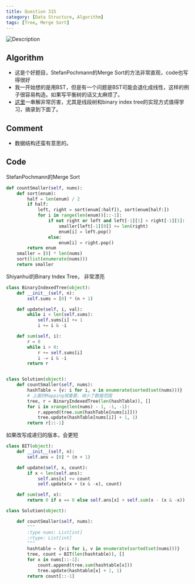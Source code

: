 ```yaml
---
title: Question 315
category: [Data Structure, Algorithm]
tags: [Tree, Merge Sort]
---
```


![Description](../Assets/Figure/questio315.png)

## Algorithm

- 这是个好题目，StefanPochmann的Merge Sort的方法非常直观，code也写得很好
- 我一开始想的是用BST，但是有一个问题是BST可能会退化成线性，这样的例子很容易构造。如果写平衡树的话又太麻烦了。
- [这里](https://discuss.leetcode.com/topic/33908/3-ways-segment-tree-binary-indexed-tree-binary-search-tree-clean-python-code)一串解非常厉害，尤其是线段树和binary index tree的实现方式值得学习，摘录到下面了。

## Comment

- 数据结构还蛮有意思的。

## Code

StefanPochmann的Merge Sort

```python
def countSmaller(self, nums):
    def sort(enum):
        half = len(enum) / 2
        if half:
            left, right = sort(enum[:half]), sort(enum[half:])
            for i in range(len(enum))[::-1]:
                if not right or left and left[-1][1] > right[-1][1]:
                    smaller[left[-1][0]] += len(right)
                    enum[i] = left.pop()
                else:
                    enum[i] = right.pop()
        return enum
    smaller = [0] * len(nums)
    sort(list(enumerate(nums)))
    return smaller
```

Shiyanhui的Binary Index Tree， 非常漂亮

```python
class BinaryIndexedTree(object):
    def __init__(self, n):
        self.sums = [0] * (n + 1)

    def update(self, i, val):
        while i < len(self.sums):
            self.sums[i] += 1
            i += i & -i

    def sum(self, i):
        r = 0
        while i > 0:
            r += self.sums[i]
            i -= i & -i
        return r


class Solution(object):
    def countSmaller(self, nums):
        hashTable = {v: i for i, v in enumerate(sorted(set(nums)))}
        # 上面的Mapping很重要，减小了数据范围
        tree, r = BinaryIndexedTree(len(hashTable)), []
        for i in xrange(len(nums) - 1, -1, -1):
            r.append(tree.sum(hashTable[nums[i]]))
            tree.update(hashTable[nums[i]] + 1, 1)
        return r[::-1]
```

如果改写成递归的版本，会更短

```python
class BIT(object):
    def __init__(self, n):
        self.ans = [0] * (n + 1)

    def update(self, x, count):
        if x < len(self.ans):
            self.ans[x] += count
            self.update(x + (x & -x), count)

    def sum(self, x):
        return 0 if x == 0 else self.ans[x] + self.sum(x - (x & -x))

class Solution(object):

    def countSmaller(self, nums):
        """
        :type nums: List[int]
        :rtype: List[int]
        """
        hashtable = {v:i for i, v in enumerate(sorted(set(nums)))}
        tree, count = BIT(len(hashtable)), []
        for x in nums[::-1]:
            count.append(tree.sum(hashtable[x]))
            tree.update(hashtable[x] + 1, 1)
        return count[::-1]
```
